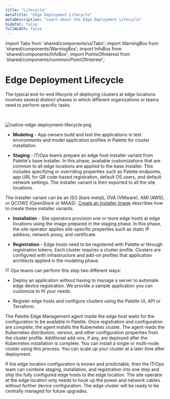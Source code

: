 ```yaml
---
title: "Lifecycle"
metaTitle: "Edge Deployment Lifecycle"
metaDescription: "Learn about the Edge Deployment Lifecycle"
hideToC: false
fullWidth: false
---
```


import Tabs from 'shared/components/ui/Tabs';
import WarningBox from 'shared/components/WarningBox';
import InfoBox from 'shared/components/InfoBox';
import PointsOfInterest from 'shared/components/common/PointOfInterest';

# Edge Deployment Lifecycle

The typical end-to-end lifecycle of deploying clusters at edge locations involves several distinct phases in which different organizations or teams need to perform specific tasks.
 
 <br />

 ![native-edge-deployment-lifecycle.png](/native-edge-deployment-lifecycle.png)

* **Modeling** - App owners build and test the applications in test environments and model application profiles in Palette for cluster installation.


* **Staging** - IT/Ops teams prepare an edge host installer variant from Palette's base installer. In this phase, available customizations that are common to all edge locations are applied to the base installer. This includes specifying or overriding properties such as Palette endpoints, app URL for QR code-based registration, default OS users, and default network settings. The installer variant is then exported to all the site locations. 

The installer variant can be an ISO (bare metal), OVA (VMware),  AMI (AWS), or QCOW2 (OpenStack or MAAS). [Create an Installer Image](/clusters/edge/install-deployment/installer-image) describes how to create these installer variants.


* **Installation** - Site operators provision one or more edge hosts at edge locations using the image prepared in the staging phase. In this phase, the site operator applies site-specific properties such as static IP address, network proxy, and certificate.


* **Registration** - Edge hosts need to be registered with Palette or through registration tokens. Each cluster requires a cluster profile. Clusters are configured with infrastructure and add-on profiles that application architects applied in the modeling phase. 

IT Ops teams can perform this step two different ways:

  * Deploy an application without having to manage a server to automate edge device registration. We provide a sample application you can customize to fit your needs.

  * Register edge hosts and configure clusters using the Palette UI, API or Terraform.

The Palette Edge Management agent inside the edge host waits for the configuration to be available in Palette. Once registration and configuration are complete, the agent installs the Kubernetes cluster. The agent reads the Kubernetes distribution, version, and other configuration properties from the cluster profile. Additional add-ons, if any, are deployed after the Kubernetes installation is complete. You can install a single or multi-node cluster using this process. You can scale up your cluster at a later time after deployment.

If the edge location configuration is known and predictable, then the IT/Ops team can combine staging, installation, and registration into one step and ship the fully configured edge hosts to the edge location. The site operator at the edge location only needs to hook up the power and network cables without further device configuration. The edge cluster will be ready to be centrally managed for future upgrades.

<br />